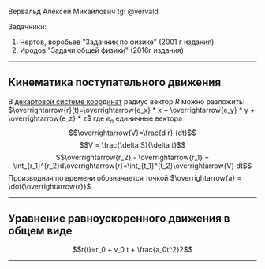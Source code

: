 Вервальд Алексей Михайлович
tg: @vervald

Задачники:
1) Чертов, воробьев "Задачник по физике" (2001 г издания)
2) Иродов "Задачи общей физики" (2016г издания)

----
## Кинематика поступательного движения

В [декартовой системе координат](https://dic.academic.ru/dic.nsf/ruwiki/890827) радиус вектор $R$ можно разложить: $\overrightarrow{r}(t)=\overrightarrow{e_x} * x + \overrightarrow{e_y} * y + \overrightarrow{e_z} * z$
где $e_n$ единичные вектора
$$\overrightarrow{V}=\frac{d r} {dt}$$
$$V = \frac{\delta S}{\delta t}$$
$$\overrightarrow{r_2} - \overrightarrow{r_1} = \int_{r_1}^{r_2}d\overrightarrow{r}=\int_{t_1}^{t_2}\overrightarrow{V} dt$$
Производная по времени обозначается точкой $\overrightarrow{a} = \dot{\overrightarrow{r}}$

----
## Уравнение равноускоренного движения в общем виде
$$r(t)=r_0 + v_0 t + \frac{a_0t^2}2$$

---
